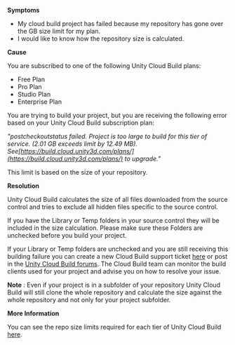 

**Symptoms**


- My cloud build project has failed because my repository has gone over the GB size limit for my plan.
- I would like to know how the repository size is calculated.



**Cause**



You are subscribed to one of the following Unity Cloud Build plans:


- Free Plan
- Pro Plan
- Studio Plan
- Enterprise Plan



You are trying to build your project, but you are receiving the following error based on your Unity Cloud Build subscription plan:



*"postcheckoutstatus failed. Project is too large to build for this tier of service. (2.01 GB exceeds limit by 12.49 MB). See[https://build.cloud.unity3d.com/plans/](https://build.cloud.unity3d.com/plans/) to upgrade."*



This limit is based on the size of your repository.



**Resolution**



Unity Cloud Build calculates the size of all files downloaded from the source control and tries to exclude all hidden files specific to the source control.



If you have the Library or Temp folders in your source control they will be included in the size calculation. Please make sure these Folders are unchecked before you build your project.



If your Library or Temp folders are unchecked and you are still receiving this building failure you can create a new Cloud Build support ticket [here](/hc/en-us/requests/new) or post in the [Unity Cloud Build forums](http://forum.unity3d.com/threads/project-size-vs-repo-size.306905/). The Cloud Build team can monitor the build clients used for your project and advise you on how to resolve your issue.



**Note** : Even if your project is in a subfolder of your repository Unity Cloud Build will still clone the whole repository and calculate the size against the whole repository and not only for your project subfolder.



**More Information**



You can see the repo size limits required for each tier of Unity Cloud Build [here](https://build.cloud.unity3d.com/plans/).

